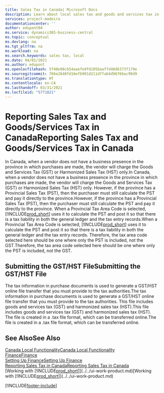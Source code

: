 ```yaml
---
title: Sales Tax in Canada| Microsoft Docs
description: Learn about local sales tax and goods and services tax in Canada.
services: project-madeira
documentationcenter: ''
author: edupont04
ms.service: dynamics365-business-central
ms.topic: conceptual
ms.devlang: na
ms.tgt_pltfrm: na
ms.workload: na
ms.search.keywords: sales tax, local
ms.date: 04/01/2021
ms.author: edupont
ms.openlocfilehash: 5f40e98cb54aaefe9fd105baaffd48d6373f179e
ms.sourcegitcommit: 766e2840fd16efb901d211d7fa64d96766ac99d9
ms.translationtype: HT
ms.contentlocale: en-CA
ms.lasthandoff: 03/31/2021
ms.locfileid: "5771021"
---
```

# <a name="reporting-sales-tax-and-goodsservices-tax-in-canada"></a><span data-ttu-id="0431d-103">Reporting Sales Tax and Goods/Services Tax in Canada</span><span class="sxs-lookup"><span data-stu-id="0431d-103">Reporting Sales Tax and Goods/Services Tax in Canada</span></span>
<span data-ttu-id="0431d-104">In Canada, when a vendor does not have a business presence in the province in which purchases are made, the vendor will charge the Goods and Services Tax (GST) or Harmonized Sales Tax (HST) only.</span><span class="sxs-lookup"><span data-stu-id="0431d-104">In Canada, when a vendor does not have a business presence in the province in which purchases are made, the vendor will charge the Goods and Services Tax (GST) or Harmonized Sales Tax (HST) only.</span></span> <span data-ttu-id="0431d-105">However, if the province has a Provincial Sales Tax (PST), then the purchaser must still calculate the PST and pay it directly to the province.</span><span class="sxs-lookup"><span data-stu-id="0431d-105">However, if the province has a Provincial Sales Tax (PST), then the purchaser must still calculate the PST and pay it directly to the province.</span></span> <span data-ttu-id="0431d-106">When a Provincial Tax Area Code is selected, [!INCLUDE[prod_short](../../includes/prod_short.md)] uses it to calculate the PST and post it so that there is a tax liability in both the general ledger and the tax entry records.</span><span class="sxs-lookup"><span data-stu-id="0431d-106">When a Provincial Tax Area Code is selected, [!INCLUDE[prod_short](../../includes/prod_short.md)] uses it to calculate the PST and post it so that there is a tax liability in both the general ledger and the tax entry records.</span></span> <span data-ttu-id="0431d-107">Therefore, the tax area code selected here should be one where only the PST is included, not the GST.</span><span class="sxs-lookup"><span data-stu-id="0431d-107">Therefore, the tax area code selected here should be one where only the PST is included, not the GST.</span></span>  

## <a name="submitting-the-gsthst-file"></a><span data-ttu-id="0431d-108">Submitting the GST/HST File</span><span class="sxs-lookup"><span data-stu-id="0431d-108">Submitting the GST/HST File</span></span>
<span data-ttu-id="0431d-109">The tax information in purchase documents is used to generate a GST/HST online file transfer that you must provide to the tax authorities.</span><span class="sxs-lookup"><span data-stu-id="0431d-109">The tax information in purchase documents is used to generate a GST/HST online file transfer that you must provide to the tax authorities.</span></span> <span data-ttu-id="0431d-110">This file includes goods and services tax (GST) and harmonized sales tax (HST).</span><span class="sxs-lookup"><span data-stu-id="0431d-110">This file includes goods and services tax (GST) and harmonized sales tax (HST).</span></span> <span data-ttu-id="0431d-111">The file is created in a .tax file format, which can be transferred online.</span><span class="sxs-lookup"><span data-stu-id="0431d-111">The file is created in a .tax file format, which can be transferred online.</span></span>  

## <a name="see-also"></a><span data-ttu-id="0431d-112">See Also</span><span class="sxs-lookup"><span data-stu-id="0431d-112">See Also</span></span>
[<span data-ttu-id="0431d-113">Canada Local Functionality</span><span class="sxs-lookup"><span data-stu-id="0431d-113">Canada Local Functionality</span></span>](canada-local-functionality.md)  
[<span data-ttu-id="0431d-114">Finance</span><span class="sxs-lookup"><span data-stu-id="0431d-114">Finance</span></span>](../../finance.md)  
[<span data-ttu-id="0431d-115">Setting Up Finance</span><span class="sxs-lookup"><span data-stu-id="0431d-115">Setting Up Finance</span></span>](../../finance-setup-finance.md)  
[<span data-ttu-id="0431d-116">Reporting Sales Tax in Canada</span><span class="sxs-lookup"><span data-stu-id="0431d-116">Reporting Sales Tax in Canada</span></span>](ca-sales-tax.md)  
<span data-ttu-id="0431d-117">[Working with [!INCLUDE[prod_short](../../includes/prod_short.md)]](../../ui-work-product.md)</span><span class="sxs-lookup"><span data-stu-id="0431d-117">[Working with [!INCLUDE[prod_short](../../includes/prod_short.md)]](../../ui-work-product.md)</span></span>


[!INCLUDE[footer-include](../../includes/footer-banner.md)]